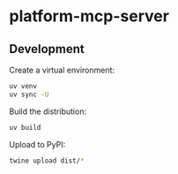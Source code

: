 # platform-mcp-server

## Development

Create a virtual environment:

```bash
uv venv
uv sync -U
```

Build the distribution:

```bash
uv build
```

Upload to PyPI:

```bash
twine upload dist/*
```
